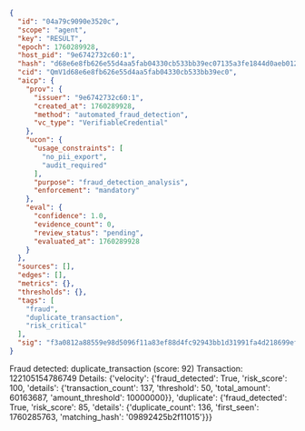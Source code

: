 ```json
{
  "id": "04a79c9090e3520c",
  "scope": "agent",
  "key": "RESULT",
  "epoch": 1760289928,
  "host_pid": "9e6742732c60:1",
  "hash": "d68e6e8fb626e55d4aa5fab04330cb533bb39ec07135a3fe1844d0aeb012163f",
  "cid": "QmV1d68e6e8fb626e55d4aa5fab04330cb533bb39ec0",
  "aicp": {
    "prov": {
      "issuer": "9e6742732c60:1",
      "created_at": 1760289928,
      "method": "automated_fraud_detection",
      "vc_type": "VerifiableCredential"
    },
    "ucon": {
      "usage_constraints": [
        "no_pii_export",
        "audit_required"
      ],
      "purpose": "fraud_detection_analysis",
      "enforcement": "mandatory"
    },
    "eval": {
      "confidence": 1.0,
      "evidence_count": 0,
      "review_status": "pending",
      "evaluated_at": 1760289928
    }
  },
  "sources": [],
  "edges": [],
  "metrics": {},
  "thresholds": {},
  "tags": [
    "fraud",
    "duplicate_transaction",
    "risk_critical"
  ],
  "sig": "f3a0812a88559e98d5096f11a83ef88d4fc92943bb1d31991fa4d218699ef1ef"
}
```

Fraud detected: duplicate_transaction (score: 92)
Transaction: 122105154786749
Details: {'velocity': {'fraud_detected': True, 'risk_score': 100, 'details': {'transaction_count': 137, 'threshold': 50, 'total_amount': 60163687, 'amount_threshold': 10000000}}, 'duplicate': {'fraud_detected': True, 'risk_score': 85, 'details': {'duplicate_count': 136, 'first_seen': 1760285763, 'matching_hash': '09892425b2f11015'}}}